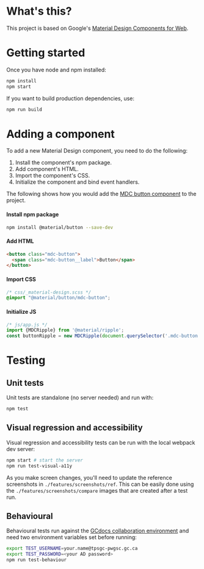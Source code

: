# What's this?
This project is based on Google's [Material Design Components for Web](https://github.com/material-components/material-components-web/blob/master/README.md). 

# Getting started
Once you have node and npm installed:
```bash
npm install
npm start
```

If you want to build production dependencies, use:
```bash
npm run build
```

# Adding a component
To add a new Material Design component, you need to do the following:
1. Install the component's npm package.
1. Add component's HTML.
1. Import the component's CSS.
1. Initialize the component and bind event handlers.

The following shows how you would add the [MDC button component](https://material.io/develop/web/components/buttons/) to the project.

#### Install npm package
```bash
npm install @material/button --save-dev
```

#### Add HTML
```html
<button class="mdc-button">
  <span class="mdc-button__label">Button</span>
</button>
```

#### Import CSS
```css
/* css/_material-design.scss */
@import "@material/button/mdc-button";
```

#### Initialize JS
```js
/* js/app.js */
import {MDCRipple} from '@material/ripple';
const buttonRipple = new MDCRipple(document.querySelector('.mdc-button'));
```

# Testing
## Unit tests
Unit tests are standalone (no server needed) and run with:
```bash
npm test
```
## Visual regression and accessibility
Visual regression and accessibility tests can be run with the local webpack dev server: 
```bash
npm start # start the server
npm run test-visual-a11y
```
As you make screen changes, you'll need to update the reference screenshots in `./features/screenshots/ref`.  This can be easily done using the `./features/screenshots/compare` images that are created after a test run.
## Behavioural
Behavioural tests run against the [GCdocs collaboration environment](https://dev.gcdocs.gc.ca/collaboration/llisapi.dll?func=llworkspace) and need two environment variables set before running:
```bash
export TEST_USERNAME=your.name@tpsgc-pwgsc.gc.ca
export TEST_PASSWORD=<your AD password>
npm run test-behaviour
```